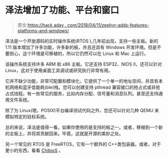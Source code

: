 # 泽法增加了功能、平台和窗口

> 原文:[https://hack aday . com/2018/04/11/zephyr-adds-features-platforms-and-windows/](https://hackaday.com/2018/04/11/zephyr-adds-features-platforms-and-windows/)

泽法是一个开放源码的实时操作系统(RTOS ),几年前出现，支持一些主板。新的 1.11 版本增加了许多功能，许多新的板，并且还具有 Windows 开发环境。但是不要担心，这个环境是可移植的，所以它仍然可以在 Linux 和 Mac 上运行。

该操作系统支持许多 ARM 和 x86 主板。它还支持 ESP32、NIOS II，还可以针对 Linux，这对于使用桌面工具调试或研究执行非常有用。

它并不缺少功能，非常可配置和模块化，它提供了一个单一的地址空间，并具有本机网络和蓝牙低能耗(ble)栈。您可以创建支持 pthread 兼容接口的抢占式或非抢占式线程。有一些常见的服务，比如内存分配、信号量和消息队列。甚至还支持通用文件系统。

除了为 Linux(嗯，POSIX)平台编译测试代码之外，您还可以针对几种 QEMU 来模拟特定的目标系统。

总的来说，泽法是值得一看，如果你使用的是支持的板之一。或者，移植到一个新的主板上，并将其贡献回来。毕竟，这就是开源的美妙之处。

另一个常见的 RTOS 是 FreeRTOS，它有一个额外的 C++类包装器。或者，对于更小的东西，看看 [ChibioS](https://hackaday.com/2016/09/22/arduino-sketch-the-next-generation/) 。